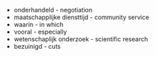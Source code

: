 
* onderhandeld - negotiation
* maatschapplijke diensttijd - community service 
* waarin  - in which
* vooral - especially
* wetenschaplijk onderzoek - scientific research
* bezuinigd - cuts
